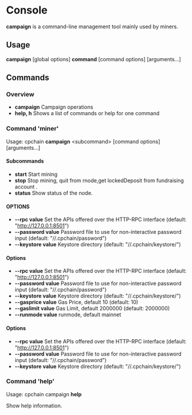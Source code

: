 # Console
**campaign** is a command-line management tool mainly used by miners.

## Usage
**campaign**  [global options] **command** [command options] [arguments...]

## Commands
### Overview
- **campaign**
Campaign operations
- **help, h**
Shows a list of commands or help for one command

### Command 'miner'
Usage: cpchain **campaign** <subcommand\> [command options] [arguments...]

#### Subcommands
- **start**  Start mining
- **stop**   Stop mining, quit from rnode,get lockedDeposit from fundraising account .
- **status**  Show status of the node.

#### OPTIONS
- **--rpc value**       Set the APIs offered over the HTTP-RPC interface (default: "http://127.0.0.1:8501")
- **--password value**  Password file to use for non-interactive password input (default: "/<home path>/.cpchain/password")
- **--keystore value**  Keystore directory (default: "/<home path>/.cpchain/keystore/")
   

#### Options
- **--rpc value**       Set the APIs offered over the HTTP-RPC interface (default: "http://127.0.0.1:8501")
- **--password value**  Password file to use for non-interactive password input (default: "/<home path>/.cpchain/password")
- **--keystore value**  Keystore directory (default: "/<home path>/.cpchain/keystore/")
- **--gasprice value**  Gas Price, default 10 (default: 10)
- **--gaslimit value**  Gas Limit, default 2000000 (default: 2000000)
- **--runmode value**   runmode, default mainnet


#### Options
- **--rpc value**       Set the APIs offered over the HTTP-RPC interface (default: "http://127.0.0.1:8501")
- **--password value**  Password file to use for non-interactive password input (default: "/<home path>/.cpchain/password")
- **--keystore value**  Keystore directory (default: "/<home path>/.cpchain/keystore/")

### Command 'help'
Usage: cpchain campaign **help**

Show help information.
